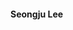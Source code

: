 #### Seongju Lee

<!--
![Anurag's GitHub stats](https://github-readme-stats.vercel.app/api?username=Seongju-Lee&show_icons=true&theme=radical)
-->

<!--
**Seongju-Lee/Seongju-Lee** is a ✨ _special_ ✨ repository because its `README.md` (this file) appears on your GitHub profile.

Here are some ideas to get you started:

- 🔭 I’m currently working on ...
- 🌱 I’m currently learning ...
- 👯 I’m looking to collaborate on ...
- 🤔 I’m looking for help with ...
- 💬 Ask me about ...
- 📫 How to reach me: ...
- 😄 Pronouns: ...
- ⚡ Fun fact: ...
-->
